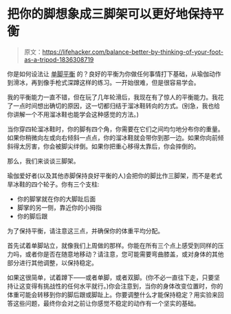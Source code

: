 # 把你的脚想象成三脚架可以更好地保持平衡

> 原文：<https://lifehacker.com/balance-better-by-thinking-of-your-foot-as-a-tripod-1836308719>

你是如何设法让 [单脚平衡](https://lifehacker.com/this-july-were-working-on-balance-1836017358) 的？良好的平衡为你做任何事情打下基础，从瑜伽动作到滑冰，再到像手枪式深蹲这样的练习。一开始很难，但是很容易学会。



我的平衡能力一直不错，但在玩了几年轮滑后，我现在有了惊人的平衡能力。我花了一点时间想出确切的原因，这一切都归结于溜冰鞋转向的方式。(别急，我也给你讲解一个不用溜冰鞋也能学会这种感觉的方法。)

当你穿四轮溜冰鞋时，你的脚有四个角，你需要在它们之间均匀地分布你的重量。如果你稍微向左或向右倾斜一点点，你的溜冰鞋就会带你到那一边。如果你向前倾斜得太厉害，你会被脚尖绊倒。如果你把重心移得太靠后，你会摔倒的。

那么，我们来谈谈三脚架。

瑜伽爱好者(以及其他赤脚保持良好平衡的人)会把你的脚比作三脚架，而不是老式旱冰鞋的四个轮子。你有三个支柱:

*   你的脚掌就在你的大脚趾后面
*   脚掌的另一侧，靠近你的小拇指
*   你的脚后跟

为了保持平衡，请注意这三点，并确保你的体重平均分配。

首先试着单脚站立，就像我们上周做的那样。你能在所有三个点上感受到同样的压力吗，或者你是否在随意地移动？请注意，您可能需要弯曲膝盖，或对身体的其他部分进行其他调整，以保持稳定。

如果这很简单，试着蹲下——或者单脚，或者双脚。(你不必一直往下走，只要坚持让这变得有挑战性的任何水平就行。)你会注意到，当你的身体改变位置时，你的体重可能会转移到你的脚后跟或脚趾上。你要调整什么才能保持稳定？用实验来回答这些问题，最终你会对之前让你感觉不稳定的动作有一个坚实的基础。